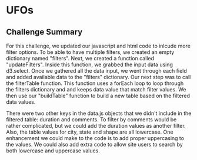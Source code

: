 # UFOs
## Challenge Summary

For this challenge, we updated our javascript and html code to inlcude more filter options. To be able to have multiple filters, we created an empty dictionary named "filters". Next, we created a function called "updateFilters". Inside this function, we grabbed the input data using d3.select. Once we gathered all the data input, we went through each field and added available data to the "filters" dictionary. Our next step was to call the filterTable function. This function uses a forEach loop to loop through the filters dictionary and and keeps data value that match filter values. We then use our "buildTable" function to build a new table based on the filtered data values.

There were two other keys in the data.js objects that we didn't include in the filtered table: duration and comments. To filter by comments would be rather complicated, but we could add the duration values as another filter. Also, the table values for city, state and shape are all lowercase. One enhancement we could make to the code is to add proper uppercasing to the values. We could also add extra code to allow site users to search by both lowercase and uppercase values.
